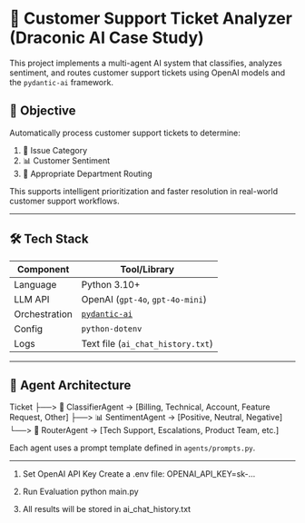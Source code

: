 # 🧠 Customer Support Ticket Analyzer (Draconic AI Case Study)

This project implements a multi-agent AI system that classifies, analyzes sentiment, and routes customer support tickets using OpenAI models and the `pydantic-ai` framework.

## 📌 Objective

Automatically process customer support tickets to determine:
1. 🎯 Issue Category
2. 📊 Customer Sentiment
3. 🧭 Appropriate Department Routing

This supports intelligent prioritization and faster resolution in real-world customer support workflows.

---

## 🛠️ Tech Stack

| Component      | Tool/Library                                             |
|----------------|----------------------------------------------------------|
| Language       | Python 3.10+                                             |
| LLM API        | OpenAI (`gpt-4o`, `gpt-4o-mini`)                         |
| Orchestration  | [`pydantic-ai`](https://github.com/pydantic/pydantic-ai) |
| Config         | `python-dotenv`                                          |
| Logs           | Text file (`ai_chat_history.txt`)                        |

---

## 🧩 Agent Architecture
Ticket
├──> 🎯 ClassifierAgent → [Billing, Technical, Account, Feature Request, Other]
├──> 📊 SentimentAgent → [Positive, Neutral, Negative]
└──> 🧭 RouterAgent → [Tech Support, Escalations, Product Team, etc.]

Each agent uses a prompt template defined in `agents/prompts.py`.

---

1. Set OpenAI API Key
Create a .env file:
OPENAI_API_KEY=sk-...

2. Run Evaluation
python main.py

3. All results will be stored in ai_chat_history.txt
